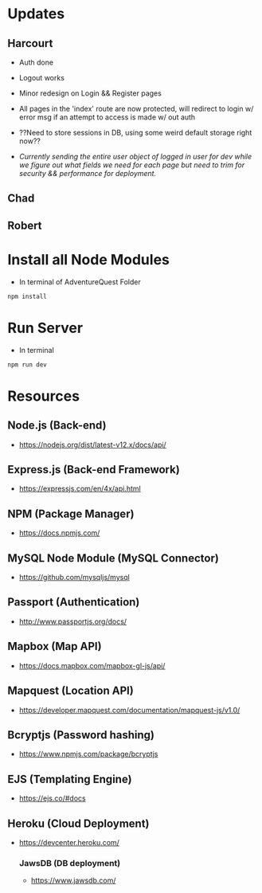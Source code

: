 # Updates

## Harcourt

- Auth done

- Logout works

- Minor redesign on Login && Register pages

- All pages in the 'index' route are now protected, will redirect to login w/ error msg if an attempt to access is made w/ out auth

- ??Need to store sessions in DB, using some weird default storage right now??

- _Currently sending the entire user object of logged in user for dev while we figure out what fields we need for each page but need to trim for security && performance for deployment._

## Chad

## Robert

# Install all Node Modules

- In terminal of AdventureQuest Folder

```
npm install
```

# Run Server

- In terminal

```
npm run dev
```

# Resources

## Node.js (Back-end)

- https://nodejs.org/dist/latest-v12.x/docs/api/

## Express.js (Back-end Framework)

- https://expressjs.com/en/4x/api.html

## NPM (Package Manager)

- https://docs.npmjs.com/

## MySQL Node Module (MySQL Connector)

- https://github.com/mysqljs/mysql

## Passport (Authentication)

- http://www.passportjs.org/docs/

## Mapbox (Map API)

- https://docs.mapbox.com/mapbox-gl-js/api/

## Mapquest (Location API)

- https://developer.mapquest.com/documentation/mapquest-js/v1.0/

## Bcryptjs (Password hashing)

- https://www.npmjs.com/package/bcryptjs

## EJS (Templating Engine)

- https://ejs.co/#docs

## Heroku (Cloud Deployment)

- https://devcenter.heroku.com/
  ### JawsDB (DB deployment)
  - https://www.jawsdb.com/

